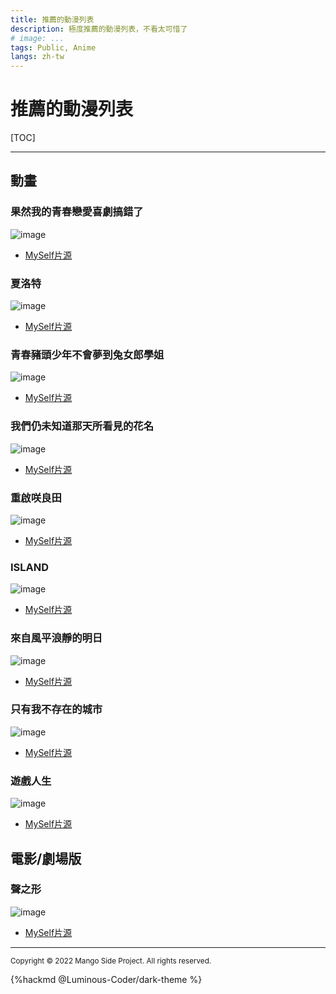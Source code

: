```yaml
---
title: 推薦的動漫列表
description: 極度推薦的動漫列表，不看太可惜了
# image: ...
tags: Public, Anime
langs: zh-tw
---
```


# 推薦的動漫列表

[TOC]

---

## 動畫
### 果然我的青春戀愛喜劇搞錯了
![image](https://raw.githubusercontent.com/EvanHsieh0415/Personal-Gallery/main/src/Recommend-Anime/果然我的青春戀愛喜劇搞錯了.jpg)
- [MySelf片源]()

### 夏洛特
![image](https://raw.githubusercontent.com/EvanHsieh0415/Personal-Gallery/main/src/Recommend-Anime/夏洛特.jpg)
- [MySelf片源]()

### 青春豬頭少年不會夢到兔女郎學姐
![image](https://raw.githubusercontent.com/EvanHsieh0415/Personal-Gallery/main/src/Recommend-Anime/青春豬頭少年不會夢到兔女郎學姐.jpg)
- [MySelf片源]()

### 我們仍未知道那天所看見的花名
![image](https://raw.githubusercontent.com/EvanHsieh0415/Personal-Gallery/main/src/Recommend-Anime/我們仍未知道那天所看見的花名.jpg)
- [MySelf片源]()

### 重啟咲良田
![image](https://raw.githubusercontent.com/EvanHsieh0415/Personal-Gallery/main/src/Recommend-Anime/重啟咲良田.jpg)
- [MySelf片源](https://myself-bbs.com/thread-42261-1-1.html)

### ISLAND
![image](https://raw.githubusercontent.com/EvanHsieh0415/Personal-Gallery/main/src/Recommend-Anime/ISLAND.jpg)
- [MySelf片源](https://myself-bbs.com/thread-44253-1-1.html)

### 來自風平浪靜的明日
![image](https://raw.githubusercontent.com/EvanHsieh0415/Personal-Gallery/main/src/Recommend-Anime/來自風平浪靜的明日.jpg)
- [MySelf片源](https://myself-bbs.com/thread-43945-1-1.html)

### 只有我不存在的城市
![image](https://raw.githubusercontent.com/EvanHsieh0415/Personal-Gallery/main/src/Recommend-Anime/只有我不存在的城市.jpg)
- [MySelf片源](https://myself-bbs.com/thread-40001-1-1.html)

### 遊戲人生
![image](https://raw.githubusercontent.com/EvanHsieh0415/Personal-Gallery/main/src/Recommend-Anime/遊戲人生.jpg)
- [MySelf片源](https://myself-bbs.com/thread-34363-1-1.html)

## 電影/劇場版
### 聲之形
![image](https://raw.githubusercontent.com/EvanHsieh0415/Personal-Gallery/main/src/Recommend-Anime/聲之形.jpg)
- [MySelf片源](https://myself-bbs.com/thread-42439-1-93.html)


---

<small>Copyright © 2022 Mango Side Project. All rights reserved.</small>

{%hackmd @Luminous-Coder/dark-theme %}
<!-- the theme made by Luminous-Coder -->